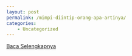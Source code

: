 ```yaml
---
layout: post
permalink: /mimpi-diintip-orang-apa-artinya/
categories:
    - Uncategorized
---
```


[Baca Selengkapnya](/04)